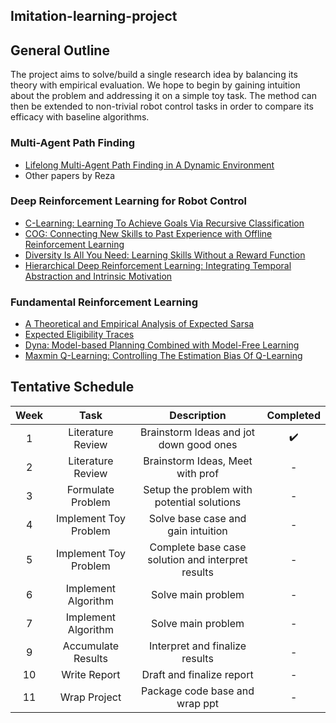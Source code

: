 ## Imitation-learning-project

## General Outline
The project aims to solve/build a single research idea by balancing its theory with empirical evaluation. We hope to begin by gaining intuition about the problem and addressing it on a simple toy task. The method can then be extended to non-trivial robot control tasks in order to compare its efficacy with baseline algorithms. 


### Multi-Agent Path Finding
* [Lifelong Multi-Agent Path Finding in A Dynamic Environment](https://ieeexplore.ieee.org/stamp/stamp.jsp?tp=&arnumber=8581181)
* Other papers by Reza  

### Deep Reinforcement Learning for Robot Control
* [C-Learning: Learning To Achieve Goals Via Recursive Classification](https://arxiv.org/pdf/2011.08909.pdf) 
* [COG: Connecting New Skills to Past Experience with Offline Reinforcement Learning](https://arxiv.org/pdf/2010.14500.pdf)
* [Diversity Is All You Need: Learning Skills Without a Reward Function](https://arxiv.org/pdf/1802.06070.pdf)
* [Hierarchical Deep Reinforcement Learning: Integrating Temporal Abstraction and Intrinsic Motivation](https://arxiv.org/pdf/1604.06057.pdf)

### Fundamental Reinforcement Learning
* [A Theoretical and Empirical Analysis of Expected Sarsa](http://www.cs.ox.ac.uk/people/shimon.whiteson/pubs/vanseijenadprl09.pdf)
* [Expected Eligibility Traces](https://arxiv.org/pdf/2007.01839.pdf) 
* [Dyna: Model-based Planning Combined with Model-Free Learning](http://incompleteideas.net/book/RLbook2020.pdf)
* [Maxmin Q-Learning: Controlling The Estimation Bias Of Q-Learning](https://arxiv.org/pdf/2002.06487.pdf)

## Tentative Schedule

|Week|Task|Description|Completed|
|:--:|:--:|:---------:|:-------:|
|1|Literature Review|Brainstorm Ideas and jot down good ones|:heavy_check_mark:|
|2|Literature Review|Brainstorm Ideas, Meet with prof| - |
|3|Formulate Problem|Setup the problem with potential solutions| - |
|4|Implement Toy Problem|Solve base case and gain intuition| - |
|5|Implement Toy Problem|Complete base case solution and interpret results| - |
|6|Implement Algorithm|Solve main problem| - |
|7|Implement Algorithm|Solve main problem| - |
|9|Accumulate Results|Interpret and finalize results| - |
|10|Write Report|Draft and finalize report| - |
|11|Wrap Project|Package code base and wrap ppt| - |



